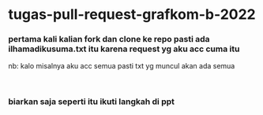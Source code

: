 # tugas-pull-request-grafkom-b-2022

<h3>pertama kali kalian fork dan clone ke repo pasti ada ilhamadikusuma.txt itu karena request yg aku acc cuma itu</h3>
<p>nb: kalo misalnya aku acc semua pasti txt yg muncul akan ada semua</p>

<br/>

<h3>biarkan saja seperti itu ikuti langkah di ppt</h3>
